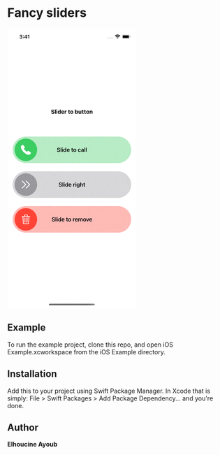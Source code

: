 # Fancy sliders

![](SliderToButtonEx.gif)


## Example

To run the example project, clone this repo, and open iOS Example.xcworkspace from the iOS Example directory.


## Installation

Add this to your project using Swift Package Manager. In Xcode that is simply: File > Swift Packages > Add Package Dependency... and you're done.




## Author

__Elhoucine Ayoub__
